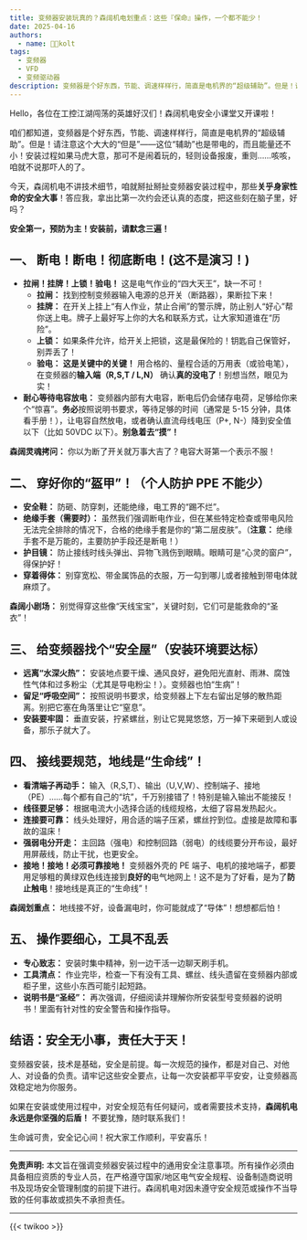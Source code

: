 ```yaml
---
title: 变频器安装玩真的？森阔机电划重点：这些『保命』操作，一个都不能少！
date: 2025-04-16
authors:
  - name: 🧑‍💼kolt
tags:
  - 变频器
  - VFD
  - 变频驱动器
description: 变频器是个好东西，节能、调速样样行，简直是电机界的“超级辅助”。但是！请注意这个大大的“但是”——这位“辅助”也是带电的，而且能量还不小！安装过程如果马虎大意，那可不是闹着玩的，轻则设备报废，重则……咳咳，咱就不说那吓人的了。森阔机电不讲技术细节，咱就掰扯掰扯变频器安装过程中，那些**关乎身家性命的安全大事**！答应我，拿出比第一次约会还认真的态度，把这些刻在脑子里，好吗？
---
```





Hello，各位在工控江湖闯荡的英雄好汉们！森阔机电安全小课堂又开课啦！

咱们都知道，变频器是个好东西，节能、调速样样行，简直是电机界的“超级辅助”。但是！请注意这个大大的“但是”——这位“辅助”也是带电的，而且能量还不小！安装过程如果马虎大意，那可不是闹着玩的，轻则设备报废，重则……咳咳，咱就不说那吓人的了。

今天，森阔机电不讲技术细节，咱就掰扯掰扯变频器安装过程中，那些**关乎身家性命的安全大事**！答应我，拿出比第一次约会还认真的态度，把这些刻在脑子里，好吗？

**安全第一，预防为主！安装前，请默念三遍！**

## 一、 断电！断电！彻底断电！(这不是演习！)

*   **拉闸！挂牌！上锁！验电！** 这是电气作业的“四大天王”，缺一不可！
    *   **拉闸：** 找到控制变频器输入电源的总开关（断路器），果断拉下来！
    *   **挂牌：** 在开关上挂上“有人作业，禁止合闸”的警示牌，防止别人“好心”帮你送上电。牌子上最好写上你的大名和联系方式，让大家知道谁在“历险”。
    *   **上锁：** 如果条件允许，给开关上把锁，这是最保险的！钥匙自己保管好，别弄丢了！
    *   **验电：** **这是关键中的关键！** 用合格的、量程合适的万用表（或验电笔），在变频器的**输入端（R,S,T / L,N）** 确认**真的没电了**！别想当然，眼见为实！
*   **耐心等待电容放电：** 变频器内部有大电容，断电后仍会储存电荷，足够给你来个“惊喜”。**务必**按照说明书要求，等待足够的时间（通常是 5-15 分钟，具体看手册！），让电容自然放电，或者确认直流母线电压（P+, N-）降到安全值以下（比如 50VDC 以下）。**别急着去“摸”！**

**森阔灵魂拷问：** 你以为断了开关就万事大吉了？电容大哥第一个表示不服！

## 二、 穿好你的“盔甲”！（个人防护 PPE 不能少）

*   **安全鞋：** 防砸、防穿刺，还能绝缘，电工界的“踢不烂”。
*   **绝缘手套（需要时）：** 虽然我们强调断电作业，但在某些特定检查或带电风险无法完全排除的情况下，合格的绝缘手套是你的“第二层皮肤”。（**注意：** 绝缘手套不是万能的，主要防护手段还是断电！）
*   **护目镜：** 防止接线时线头弹出、异物飞溅伤到眼睛。眼睛可是“心灵的窗户”，得保护好！
*   **穿着得体：** 别穿宽松、带金属饰品的衣服，万一勾到哪儿或者接触到带电体就麻烦了。

**森阔小剧场：** 别觉得穿这些像“天线宝宝”，关键时刻，它们可是能救命的“圣衣”！

## 三、 给变频器找个“安全屋”（安装环境要达标）

*   **远离“水深火热”：** 安装地点要干燥、通风良好，避免阳光直射、雨淋、腐蚀性气体和过多粉尘（尤其是导电粉尘！）。变频器也怕“生病”！
*   **留足“呼吸空间”：** 按照说明书要求，给变频器上下左右留出足够的散热距离。别把它塞在角落里让它“窒息”。
*   **安装要牢固：** 垂直安装，拧紧螺丝，别让它晃晃悠悠，万一掉下来砸到人或设备，那乐子就大了。

## 四、 接线要规范，地线是“生命线”！

*   **看清端子再动手：** 输入（R,S,T）、输出（U,V,W）、控制端子、接地（PE）……每个都有自己的“坑”，千万别接错了！特别是输入输出不能接反！
*   **线径要足够：** 根据电流大小选择合适的线缆规格，太细了容易发热起火。
*   **连接要可靠：** 线头处理好，用合适的端子压紧，螺丝拧到位。虚接是故障和事故的温床！
*   **强弱电分开走：** 主回路（强电）和控制回路（弱电）的线缆要分开布设，最好用屏蔽线，防止干扰，也更安全。
*   **接地！接地！必须可靠接地！** 变频器外壳的 PE 端子、电机的接地端子，都要用足够粗的黄绿双色线连接到**良好的**电气地网上！这不是为了好看，是为了**防止触电**！接地线是真正的“生命线”！

**森阔划重点：** 地线接不好，设备漏电时，你可能就成了“导体”！想想都后怕！

## 五、 操作要细心，工具不乱丢

*   **专心致志：** 安装时集中精神，别一边干活一边聊天刷手机。
*   **工具清点：** 作业完毕，检查一下有没有工具、螺丝、线头遗留在变频器内部或柜子里，这些小东西可能引起短路。
*   **说明书是“圣经”：** 再次强调，仔细阅读并理解你所安装型号变频器的说明书！里面有针对性的安全警告和操作指导。

## 结语：安全无小事，责任大于天！

变频器安装，技术是基础，安全是前提。每一次规范的操作，都是对自己、对他人、对设备的负责。请牢记这些安全要点，让每一次安装都平平安安，让变频器高效稳定地为你服务。

如果在安装或使用过程中，对安全规范有任何疑问，或者需要技术支持，**森阔机电永远是你坚强的后盾！** 不要犹豫，随时联系我们！

生命诚可贵，安全记心间！祝大家工作顺利，平安喜乐！

---

**免责声明:** 本文旨在强调变频器安装过程中的通用安全注意事项。所有操作必须由具备相应资质的专业人员，在严格遵守国家/地区电气安全规程、设备制造商说明书及现场安全管理制度的前提下进行。森阔机电对因未遵守安全规范或操作不当导致的任何事故或损失不承担责任。


---

{{< twikoo >}}  

